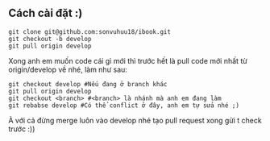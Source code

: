 ## Cách cài đặt :)
```
git clone git@github.com:sonvuhuu18/ibook.git
git checkout -b develop
git pull origin develop
```
Xong anh em muốn code cái gì mới thì trước hết là pull code mới nhất từ origin/develop về nhé, làm như sau:
```
git checkout develop #Nếu đang ở branch khác
git pull origin develop 
git checkout <branch> #<branch> là nhánh mà anh em đang làm
git rebabse develop #Có thể conflict ở đây, anh em tự sửa nhé ;)
```
À với cả đừng merge luôn vào develop nhé tạo pull request xong gửi t check trước :))

